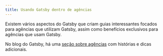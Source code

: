 ```yaml
---
title: Usando Gatsby dentro de agências
---
```


Existem vários aspectos do Gatsby que criam guias interessantes focados para agências que utilizam Gatsby, assim como benefícios exclusivos para agências que usam Gatsby.

<GuideList slug={props.slug} />

No blog do Gatsby, há uma [seção sobre agências](/blog/tags/agencies/) com histórias e dicas adicionais.
